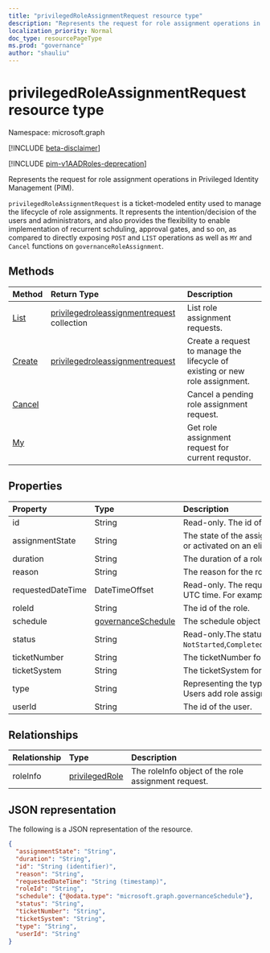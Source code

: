 ```yaml
---
title: "privilegedRoleAssignmentRequest resource type"
description: "Represents the request for role assignment operations in Privilegd Identity Management."
localization_priority: Normal
doc_type: resourcePageType
ms.prod: "governance"
author: "shauliu"
---
```


# privilegedRoleAssignmentRequest resource type

Namespace: microsoft.graph

[!INCLUDE [beta-disclaimer](../../includes/beta-disclaimer.md)]

[!INCLUDE [pim-v1AADRoles-deprecation](../../includes/pim-v1AADRoles-deprecation.md)]

Represents the request for role assignment operations in Privileged Identity Management (PIM).

`privilegedRoleAssignmentRequest` is a ticket-modeled entity used to manage the lifecycle of role assignments. It represents the intention/decision of the users and administrators, and also provides the flexibility to enable implementation of recurrent schduling, approval gates, and so on, as compared to directly exposing `POST` and `LIST` operations as well as `MY` and `Cancel` functions on `governanceRoleAssignment`.

## Methods

| Method       | Return Type | Description |
|:-------------|:------------|:------------|
|[List](../api/privilegedroleassignmentrequest-list.md) | [privilegedroleassignmentrequest](../resources/privilegedroleassignmentrequest.md)  collection|List role assignment requests.|
|[Create](../api/privilegedroleassignmentrequest-post.md)|  [privilegedroleassignmentrequest](../resources/privilegedroleassignmentrequest.md)|Create a request to manage the lifecycle of existing or new role assignment.|
|[Cancel](../api/privilegedroleassignmentrequest-cancel.md)|  |Cancel a pending role assignment request.|
|[My](../api/privilegedroleassignmentrequest-my.md)|  |Get role assignment request for current requstor.|

## Properties

| Property     | Type        | Description |
|:-------------|:------------|:------------|
|id|String| Read-only. The id of the role assignment request.|
|assignmentState|String| The state of the assignment. The value can be `Eligible` for eligible assignment `Active` - if it is directly assigned `Active` by administrators, or activated on an eligible assignment by the users.|
|duration|String| The duration of a role assignment.|
|reason|String| The reason for the role assignment.|
|requestedDateTime|DateTimeOffset| Read-only. The request create time. The Timestamp type represents date and time information using ISO 8601 format and is always in UTC time. For example, midnight UTC on Jan 1, 2014 is `2014-01-01T00:00:00Z`.|
|roleId|String| The id of the role.|
|schedule|[governanceSchedule](governanceschedule.md)| The schedule object of the role assignment request.|
|status|String| Read-only.The status of the role assignment request. The value can be `NotStarted`,`Completed`,`RequestedApproval`,`Scheduled`,`Approved`,`ApprovalDenied`,`ApprovalAborted`,`Cancelling`,`Cancelled`,`Revoked`,`RequestExpired`.|
|ticketNumber|String| The ticketNumber for the role assignment. |
|ticketSystem|String| The ticketSystem for the role assignment.|
|type|String| Representing the type of the operation on the role assignment. The value can be `AdminAdd`: Administrators add users to roles;`UserAdd`: Users add role assignments.|
|userId|String| The id of the user.|

## Relationships
| Relationship | Type        | Description |
|:-------------|:------------|:------------|
|roleInfo|[privilegedRole](privilegedrole.md)| The roleInfo object of the role assignment request.|

## JSON representation

The following is a JSON representation of the resource.

<!-- {
  "blockType": "resource",
  "optionalProperties": [

  ],
  "keyProperty": "id",
  "@odata.type": "microsoft.graph.privilegedRoleAssignmentRequest"
}-->

```json
{
  "assignmentState": "String",
  "duration": "String",
  "id": "String (identifier)",
  "reason": "String",
  "requestedDateTime": "String (timestamp)",
  "roleId": "String",
  "schedule": {"@odata.type": "microsoft.graph.governanceSchedule"},
  "status": "String",
  "ticketNumber": "String",
  "ticketSystem": "String",
  "type": "String",
  "userId": "String"
}

```

<!-- uuid: 8fcb5dbc-d5aa-4681-8e31-b001d5168d79
2015-10-25 14:57:30 UTC -->
<!--
{
  "type": "#page.annotation",
  "description": "privilegedRoleAssignmentRequest resource",
  "keywords": "",
  "section": "documentation",
  "tocPath": "",
  "suppressions": []
}
-->


